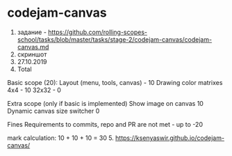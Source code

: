 # codejam-canvas
1. задание - https://github.com/rolling-scopes-school/tasks/blob/master/tasks/stage-2/codejam-canvas/codejam-canvas.md
2. скриншот
3. 27.10.2019
4. Total

Basic scope (20):
Layout (menu, tools, canvas) - 10
   Drawing color matrixes
        4x4 - 10
        32x32 - 0

Extra scope (only if basic is implemented)
Show image on canvas 10
Dynamic canvas size switcher 0

Fines
Requirements to commits, repo and PR are not met - up to -20

mark calculation:
10 + 10 + 10 = 30
5. https://ksenyaswir.github.io/codejam-canvas/

